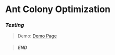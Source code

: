 # Ant Colony Optimization

### _Testing_

> Demo:
[Demo Page](https://alsk1369854.github.io/AntColonyOptimization_ACO)


> #### _END_
